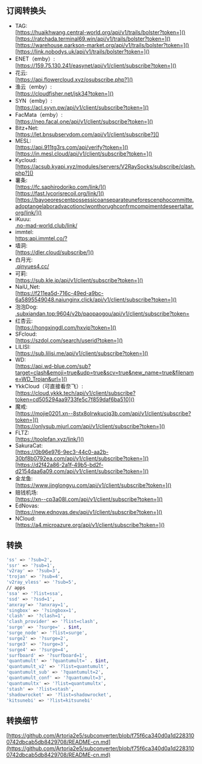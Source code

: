 ## 订阅转换头

- TAG:<br>
[https://huaikhwang.central-world.org/api/v1/trails/bolster?token=]()<br>
[https://ratchada.terminal69.win/api/v1/trails/bolster?token=]()<br>
[https://warehouse.parkson-market.org/api/v1/trails/bolster?token=]()<br>
[https://link.nobodys.uk/api/v1/trails/bolster?token=]()<br>
- ENET（emby）:<br>
[https://159.75.130.241/easynet/api/v1/client/subscribe?token=]()<br>
- 花云:<br>
[https://api.flowercloud.xyz/osubscribe.php?]()<br>
- 渔云（emby）:<br>
[https://cloudfisher.net/jsk34?token=]()<br>
- SYN（emby）:<br>
[https://acl.syyn.pw/api/v1/client/subscribe?token=]()<bdr>
- FacMata（emby）:<br>
[https://neo.facal.one/api/v1/client/subscribe?token=]()<br>
- Bitz+Net:<br>
[https://let.bnsubservdom.com/api/v1/client/subscribe?]()<br>
- MESL:<br>
[https://api.911tg3rs.com/api/verify?token=]()<br>
[https://in.mesl.cloud/api/v1/client/subscribe?token=]()<br>
- Kycloud:<br>
[https://acsub.kyapi.xyz/modules/servers/V2RaySocks/subscribe/clash.php?]()<br>
- 薯条:<br>
[https://fc.saphirodoriko.com/link/]()<br>
[https://fast.lycorisrecoil.org/link/]()<br>
[https://bayoeorescentpossessicoanseparateuneforescenphocommitte.adoptangelaboradvacotionclwonthorughconfrmcompimentdeseertaltar.org/link/]()<br>
- iKuuu:<br>
[.no-mad-world.club/link/]()<br>
- immtel:<br>
[https:api.immtel.co/?]()<br>
- 墙洞:<br>
[https://dler.cloud/subscribe/]()<br>
- 白月光:<br>
[.qinyues4.cc/]()<br>
- 可莉:<br>
[https://sub.kle.jp/api/v1/client/subscribe?token=]()<br>
- NaiU_Net:<br>
[https://f211ea5d-716c-49ed-a9bc-6a5895549048.naiunginx.click/api/v1/client/subscribe?token=]()<br>
- 泡泡Dog:<br>
[.subxiandan.top:9604/v2b/paopaogou/api/v1/client/subscribe?token=]()<br>
- 红杏云:<br>
[https://hongxingdl.com/hxvip?token=]()<br>
- SFcloud:<br>
[https://szdol.com/search/userid?token=]()<br>
- LILISI:<br>
[https://sub.lilisi.me/api/v1/client/subscribe?token=]()<br>
- WD:<br>
[https://api.wd-blue.com/sub?target=clash&emoji=true&udp=true&scv=true&new_name=true&filename=WD_Trojan&url=]()<br>
- YkkCloud（可直接看奈飞）:<br>
[https://cloud.ykkk.tech/api/v1/client/subscribe?token=cd505294aa9733fe5c7f859daf6ba510]()<br>
- 魔戒:<br>
[https://mojie0201.xn--8stx8olrwkucjq3b.com/api/v1/client/subscribe?token=]()<br>
[https://onlysub.mjurl.com/api/v1/client/subscribe?token=]()<br>
- FLTZ:<br>
[https://toolpfan.xyz/link/]()<br>
- SakuraCat:<br>
[https://0b96e976-9ec3-44c0-aa2b-30bf8b0792ea.com/api/v1/client/subscribe?token=]()<br>
[https://d2f42a86-2a1f-49b5-bd2f-d2154daa6a09.com/api/v1/client/subscribe?token=]()<br>
- 金龙鱼:<br>
[https://www.jinglongyu.com/api/v1/client/subscribe?token=]()<br>
- 赔钱机场:<br>
[https://xn--cp3a08l.com/api/v1/client/subscribe?token=]()<br>
- EdNovas:<br>
[https://new.ednovas.dev/api/v1/client/subscribe?token=]()<br>
- NCloud:<br>
[https://a4.microazure.org/api/v1/client/subscribe?token=]()<br>


## 转换
```bash
'ss' => '?sub=2',
'ssr' => '?sub=1',
'v2ray' => '?sub=3',
'trojan' => '?sub=4',
'v2ray_vless' => '?sub=5',
// apps
'ssa' => '?list=ssa',
'ssd' => '?ssd=1',
'anxray'=> '?anxray=1',
'singbox' => '?singbox=1',
'clash' => '?clash=1',
'clash_provider' => '?list=clash',
'surge' => '?surge=' . $int,
'surge_node' => '?list=surge',
'surge2' => '?surge=2',
'surge3' => '?surge=3',
'surge4' => '?surge=4',
'surfboard' => '?surfboard=1',
'quantumult' => '?quantumult=' . $int,
'quantumult_v2' => '?list=quantumult',
'quantumult_sub' => '?quantumult=2',
'quantumult_conf' => '?quantumult=3',
'quantumultx' => '?list=quantumultx',
'stash' => '?list=stash',
'shadowrocket' => '?list=shadowrocket',
'kitsunebi' => '?list=kitsunebi'
```

## 转换细节
[https://github.com/Artoria2e5/subconverter/blob/f75f6ca340d0a1d2283100742dbcab5db8429708/README-cn.md](https://github.com/Artoria2e5/subconverter/blob/f75f6ca340d0a1d2283100742dbcab5db8429708/README-cn.md)
